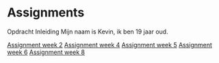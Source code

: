 
# Assignments
Opdracht Inleiding
Mijn naam is Kevin, ik ben 19 jaar oud.


[Assignment week 2](https://github.com/kevinvaneijden/Assignments/blob/master/Assignment_week_2%20(Notebook).ipynb)
[Assignment week 4](http://localhost:8888/notebooks/Documents/Universiteit/Jaar%201/Semester%202/Progamming%20for%20Economics/Assignment_week_4.ipynb)
[Assignment week 5](https://github.com/kevinvaneijden/Assignments/blob/master/Assignment_week_5.ipynb)
[Assignment week 6](https://github.com/kevinvaneijden/Assignments/blob/master/assignment4.ipynb)
[Assignment week 8]()
